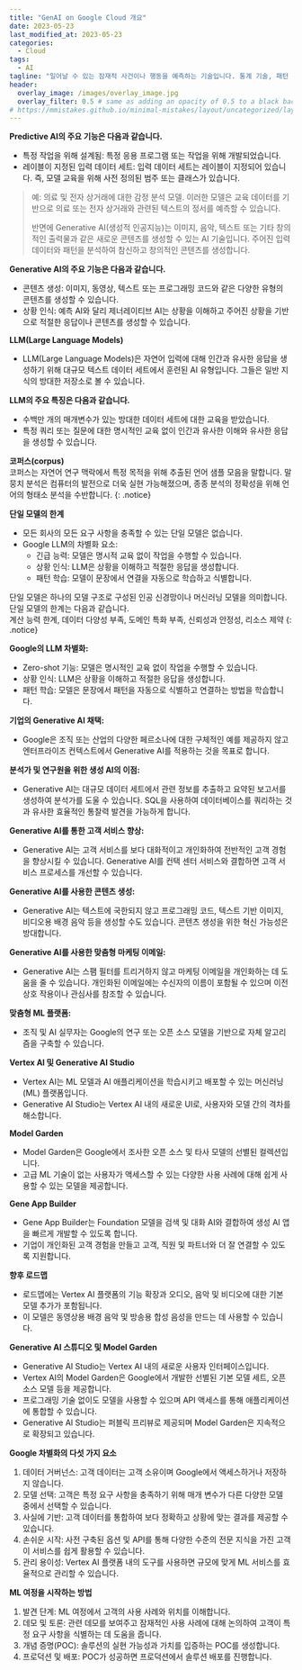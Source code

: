 ```yaml
---
title: "GenAI on Google Cloud 개요"
date: 2023-05-23
last_modified_at: 2023-05-23
categories:
  - Cloud
tags:
  - AI
tagline: "일어날 수 있는 잠재적 사건이나 행동을 예측하는 기술입니다. 통계 기술, 패턴 인식 알고리즘, 신경망 구조 및 기타 방법을 사용하여 과거 데이터에서 학습한 패턴을 기반으로 예측합니다."
header:
  overlay_image: /images/overlay_image.jpg
  overlay_filter: 0.5 # same as adding an opacity of 0.5 to a black background
# https://mmistakes.github.io/minimal-mistakes/layout/uncategorized/layout-header-overlay-image-tagline/
---
```


**Predictive AI의 주요 기능은 다음과 같습니다.**
- 특정 작업을 위해 설계됨: 특정 응용 프로그램 또는 작업을 위해 개발되었습니다.
- 레이블이 지정된 입력 데이터 세트: 입력 데이터 세트는 레이블이 지정되어 있습니다. 즉, 모델 교육을 위해 사전 정의된 범주 또는 클래스가 있습니다.

>예: 의료 및 전자 상거래에 대한 감정 분석 모델. 이러한 모델은 교육 데이터를 기반으로 의료 또는 전자 상거래와 관련된 텍스트의 정서를 예측할 수 있습니다.
>
>반면에 Generative AI(생성적 인공지능)는 이미지, 음악, 텍스트 또는 기타 창의적인 출력물과 같은 새로운 콘텐츠를 생성할 수 있는 AI 기술입니다. 주어진 입력 데이터와 패턴을 분석하여 참신하고 창의적인 콘텐츠를 생성합니다.

**Generative AI의 주요 기능은 다음과 같습니다.**
- 콘텐츠 생성: 이미지, 동영상, 텍스트 또는 프로그래밍 코드와 같은 다양한 유형의 콘텐츠를 생성할 수 있습니다.
- 상황 인식: 예측 AI와 달리 제너레이티브 AI는 상황을 이해하고 주어진 상황을 기반으로 적절한 응답이나 콘텐츠를 생성할 수 있습니다.

**LLM(Large Language Models)**  
- LLM(Large Language Models)은 자연어 입력에 대해 인간과 유사한 응답을 생성하기 위해 대규모 텍스트 데이터 세트에서 훈련된 AI 유형입니다. 그들은 일반 지식의 방대한 저장소로 볼 수 있습니다.

**LLM의 주요 특징은 다음과 같습니다.**
- 수백만 개의 매개변수가 있는 방대한 데이터 세트에 대한 교육을 받았습니다.
- 특정 쿼리 또는 질문에 대한 명시적인 교육 없이 인간과 유사한 이해와 유사한 응답을 생성할 수 있습니다.

**코퍼스(corpus)**  
코퍼스는 자연어 연구 맥락에서 특정 목적을 위해 추출된 언어 샘플 모음을 말합니다. 말뭉치 분석은 컴퓨터의 발전으로 더욱 실현 가능해졌으며, 종종 분석의 정확성을 위해 언어의 형태소 분석을 수반합니다.
{: .notice}

**단일 모델의 한계**
- 모든 회사의 모든 요구 사항을 충족할 수 있는 단일 모델은 없습니다.
- Google LLM의 차별화 요소:
  - 긴급 능력: 모델은 명시적 교육 없이 작업을 수행할 수 있습니다.
  - 상황 인식: LLM은 상황을 이해하고 적절한 응답을 생성합니다.
  - 패턴 학습: 모델이 문장에서 연결을 자동으로 학습하고 식별합니다.

단일 모델은 하나의 모델 구조로 구성된 인공 신경망이나 머신러닝 모델을 의미합니다. 단일 모델의 한계는 다음과 같습니다.  
계산 능력 한계, 데이터 다양성 부족, 도메인 특화 부족, 신뢰성과 안정성, 리소스 제약
{: .notice}


**Google의 LLM 차별화:**
- Zero-shot 기능: 모델은 명시적인 교육 없이 작업을 수행할 수 있습니다.
- 상황 인식: LLM은 상황을 이해하고 적절한 응답을 생성합니다.
- 패턴 학습: 모델은 문장에서 패턴을 자동으로 식별하고 연결하는 방법을 학습합니다.

**기업의 Generative AI 채택:**  
- Google은 조직 또는 산업의 다양한 페르소나에 대한 구체적인 예를 제공하지 않고 엔터프라이즈 컨텍스트에서 Generative AI를 적용하는 것을 목표로 합니다.

**분석가 및 연구원을 위한 생성 AI의 이점:**  
- Generative AI는 대규모 데이터 세트에서 관련 정보를 추출하고 요약된 보고서를 생성하여 분석가를 도울 수 있습니다. SQL을 사용하여 데이터베이스를 쿼리하는 것과 유사한 효율적인 통찰력 발견을 가능하게 합니다.

**Generative AI를 통한 고객 서비스 향상:**  
- Generative AI는 고객 서비스를 보다 대화적이고 개인화하여 전반적인 고객 경험을 향상시킬 수 있습니다. Generative AI를 컨택 센터 서비스와 결합하면 고객 서비스 프로세스를 개선할 수 있습니다.

**Generative AI를 사용한 콘텐츠 생성:**  
- Generative AI는 텍스트에 국한되지 않고 프로그래밍 코드, 텍스트 기반 이미지, 비디오용 배경 음악 등을 생성할 수도 있습니다. 콘텐츠 생성을 위한 혁신 가능성은 방대합니다.

**Generative AI를 사용한 맞춤형 마케팅 이메일:**  
- Generative AI는 스팸 필터를 트리거하지 않고 마케팅 이메일을 개인화하는 데 도움을 줄 수 있습니다. 개인화된 이메일에는 수신자의 이름이 포함될 수 있으며 이전 상호 작용이나 관심사를 참조할 수 있습니다.

**맞춤형 ML 플랫폼:**  
- 조직 및 AI 실무자는 Google의 연구 또는 오픈 소스 모델을 기반으로 자체 알고리즘을 구축할 수 있습니다.

**Vertex AI 및 Generative AI Studio**  
- Vertex AI는 ML 모델과 AI 애플리케이션을 학습시키고 배포할 수 있는 머신러닝(ML) 플랫폼입니다. 
- Generative AI Studio는 Vertex AI 내의 새로운 UI로, 사용자와 모델 간의 격차를 해소합니다.

**Model Garden**  
- Model Garden은 Google에서 조사한 오픈 소스 및 타사 모델의 선별된 컬렉션입니다.
- 고급 ML 기술이 없는 사용자가 액세스할 수 있는 다양한 사용 사례에 대해 쉽게 사용할 수 있는 모델을 제공합니다.

**Gene App Builder**  
- Gene App Builder는 Foundation 모델을 검색 및 대화 AI와 결합하여 생성 AI 앱을 빠르게 개발할 수 있도록 합니다.
- 기업이 개인화된 고객 경험을 만들고 고객, 직원 및 파트너와 더 잘 연결할 수 있도록 지원합니다.

**향후 로드맵**  
- 로드맵에는 Vertex AI 플랫폼의 기능 확장과 오디오, 음악 및 비디오에 대한 기본 모델 추가가 포함됩니다.
- 이 모델은 동영상용 배경 음악 및 방송용 합성 음성을 만드는 데 사용할 수 있습니다.

**Generative AI 스튜디오 및 Model Garden**  
- Generative AI Studio는 Vertex AI 내의 새로운 사용자 인터페이스입니다.
- Vertex AI의 Model Garden은 Google에서 개발한 선별된 기본 모델 세트, 오픈 소스 모델 등을 제공합니다.
- 프로그래밍 기술 없이도 모델을 사용할 수 있으며 API 액세스를 통해 애플리케이션에 통합할 수 있습니다.
- Generative AI Studio는 퍼블릭 프리뷰로 제공되며 Model Garden은 지속적으로 확장되고 있습니다.

**Google 차별화의 다섯 가지 요소**  
1. 데이터 거버넌스: 고객 데이터는 고객 소유이며 Google에서 액세스하거나 저장하지 않습니다.
2. 모델 선택: 고객은 특정 요구 사항을 충족하기 위해 매개 변수가 다른 다양한 모델 중에서 선택할 수 있습니다.
3. 사실에 기반: 고객 데이터를 통합하여 보다 정확하고 상황에 맞는 결과를 제공할 수 있습니다.
4. 손쉬운 시작: 사전 구축된 옵션 및 API를 통해 다양한 수준의 전문 지식을 가진 고객이 서비스를 쉽게 활용할 수 있습니다.
5. 관리 용이성: Vertex AI 플랫폼 내의 도구를 사용하면 규모에 맞게 ML 서비스를 효율적으로 관리할 수 있습니다.

**ML 여정을 시작하는 방법**  
1. 발견 단계: ML 여정에서 고객의 사용 사례와 위치를 이해합니다.
2. 데모 및 토론: 관련 데모를 보여주고 잠재적인 사용 사례에 대해 논의하여 고객이 특정 요구 사항을 식별하는 데 도움을 줍니다.
3. 개념 증명(POC): 솔루션의 실현 가능성과 가치를 입증하는 POC를 생성합니다.
4. 프로덕션 및 배포: POC가 성공하면 프로덕션에서 솔루션 배포를 진행합니다.